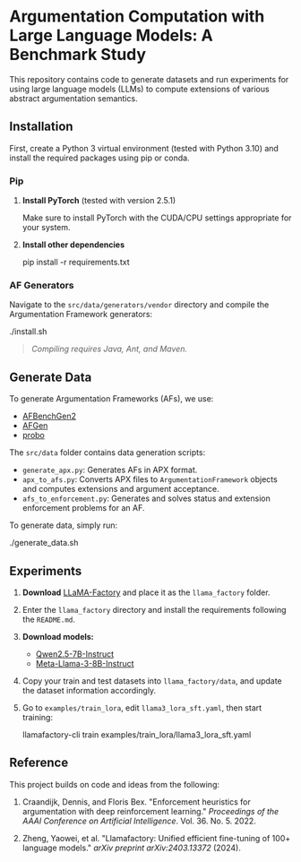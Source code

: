 # Argumentation Computation with Large Language Models: A Benchmark Study



This repository contains code to generate datasets and run experiments for using large language models (LLMs) to compute extensions of various abstract argumentation semantics.

## Installation


First, create a Python 3 virtual environment (tested with Python 3.10) and install the required packages using pip or conda.

### Pip

1. **Install PyTorch** (tested with version 2.5.1)

   Make sure to install PyTorch with the CUDA/CPU settings appropriate for your system.

2. **Install other dependencies**

   pip install -r requirements.txt

### AF Generators

Navigate to the `src/data/generators/vendor` directory and compile the Argumentation Framework generators:

   ./install.sh

> *Compiling requires Java, Ant, and Maven.*

## Generate Data

To generate Argumentation Frameworks (AFs), we use:

- [AFBenchGen2](https://sourceforge.net/projects/afbenchgen/)
- [AFGen](http://argumentationcompetition.org/2019/papers/ICCMA19_paper_3.pdf)
- [probo](https://sourceforge.net/projects/probo/)


The `src/data` folder contains data generation scripts:

- `generate_apx.py`: Generates AFs in APX format.
- `apx_to_afs.py`: Converts APX files to `ArgumentationFramework` objects and computes extensions and argument acceptance.
- `afs_to_enforcement.py`: Generates and solves status and extension enforcement problems for an AF.

To generate data, simply run:

   ./generate_data.sh

## Experiments

1. **Download** [LLaMA-Factory](https://github.com/hiyouga/LLaMA-Factory) and place it as the `llama_factory` folder.
2. Enter the `llama_factory` directory and install the requirements following the `README.md`.

3. **Download models:**
   - [Qwen2.5-7B-Instruct](https://huggingface.co/Qwen/Qwen2.5-7B-Instruct)
   - [Meta-Llama-3-8B-Instruct](https://huggingface.co/meta-llama/Meta-Llama-3-8B-Instruct)

4. Copy your train and test datasets into `llama_factory/data`, and update the dataset information accordingly.

5. Go to `examples/train_lora`, edit `llama3_lora_sft.yaml`, then start training:

   llamafactory-cli train examples/train_lora/llama3_lora_sft.yaml


## Reference

This project builds on code and ideas from the following:

1. Craandijk, Dennis, and Floris Bex. "Enforcement heuristics for argumentation with deep reinforcement learning." *Proceedings of the AAAI Conference on Artificial Intelligence*. Vol. 36. No. 5. 2022.

2. Zheng, Yaowei, et al. "Llamafactory: Unified efficient fine-tuning of 100+ language models." *arXiv preprint arXiv:2403.13372* (2024).
